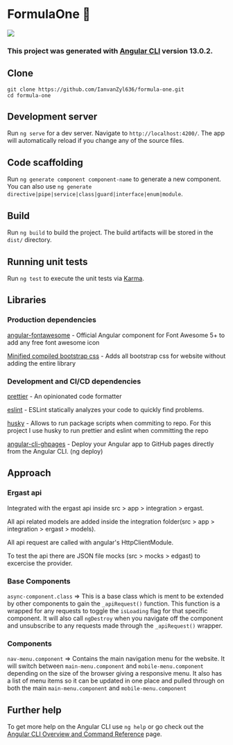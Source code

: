# FormulaOne :checkered_flag:

<img  src="https://i.ibb.co/0mtYPCX/2021-11-22-22-09-56.gif">

### This project was generated with [Angular CLI](https://github.com/angular/angular-cli) version 13.0.2.

## Clone

```$xslt
git clone https://github.com/IanvanZyl636/formula-one.git
cd formula-one
```

## Development server

Run `ng serve` for a dev server. Navigate to `http://localhost:4200/`. The app will automatically reload if you change any of the source files.

## Code scaffolding

Run `ng generate component component-name` to generate a new component. You can also use `ng generate directive|pipe|service|class|guard|interface|enum|module`.

## Build

Run `ng build` to build the project. The build artifacts will be stored in the `dist/` directory.

## Running unit tests

Run `ng test` to execute the unit tests via [Karma](https://karma-runner.github.io).

## Libraries

### Production dependencies

<a href="https://github.com/FortAwesome/angular-fontawesome">angular-fontawesome</a> - Official Angular component for Font Awesome 5+ to add any free font awesome icon

<a href="https://getbootstrap.com/">Minified compiled bootstrap css</a> - Adds all bootstrap css for website without adding the entire library

### Development and CI/CD dependencies

<a href="https://prettier.io/">prettier</a> - An opinionated code formatter

<a href="https://eslint.org/">eslint</a> - ESLint statically analyzes your code to quickly find problems.

<a href="https://typicode.github.io/husky/#/">husky</a> - Allows to run package scripts when commiting to repo. For this project I use husky to run prettier and eslint when committing the repo

<a href="https://github.com/angular-schule/angular-cli-ghpages">angular-cli-ghpages</a> - Deploy your Angular app to GitHub pages directly from the Angular CLI. (ng deploy)

## Approach

### Ergast api

Integrated with the ergast api inside src > app > integration > ergast.

All api related models are added inside the integration folder(src > app > integration > ergast > models).

All api request are called with angular's HttpClientModule.

To test the api there are JSON file mocks (src > mocks > edgast) to excercise the provider.

### Base Components

`async-component.class` => This is a base class which is ment to be extended by other components to gain the `_apiRequest()` function. This function is a wrapped for any requests to toggle the `isLoading` flag for that specific component. It will also call `ngDestroy` when you navigate off the component and unsubscribe to any requests made through the `_apiRequest()` wrapper.

### Components

`nav-menu.component` => Contains the main navigation menu for the website. It will switch between `main-menu.component` and `mobile-menu.component` depending on the size of the browser giving a responsive menu. It also has a list of menu items so it can be updated in one place and pulled through on both the main `main-menu.component` and `mobile-menu.component`

## Further help

To get more help on the Angular CLI use `ng help` or go check out the [Angular CLI Overview and Command Reference](https://angular.io/cli) page.
